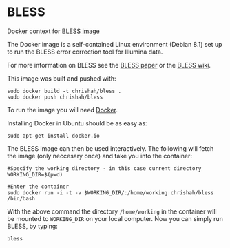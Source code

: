# BLESS

Docker context for [BLESS image](https://hub.docker.com/r/chrishah/bless/)

The Docker image is a self-contained Linux environment (Debian 8.1) set up to run the BLESS error correction tool for Illumina data.

For more information on BLESS see the [BLESS paper](http://bioinformatics.oxfordjournals.org/content/30/10/1354.long) or the [BLESS wiki](http://sourceforge.net/p/bless-ec/wiki/Home/).

This image was built and pushed with:

```
sudo docker build -t chrishah/bless .
sudo docker push chrishah/bless
```

To run the image you will need [Docker](https://www.docker.com/).

Installing Docker in Ubuntu should be as easy as:

```
sudo apt-get install docker.io
```

The BLESS image can then be used interactively. The following will fetch the image (only neccesary once) and take you into the container:
```
#Specify the working directory - in this case current directory
WORKING_DIR=$(pwd)

#Enter the container
sudo docker run -i -t -v $WORKING_DIR/:/home/working chrishah/bless /bin/bash
```

With the above command the directory `/home/working` in the container will be mounted to `WORKING_DIR` on your local computer. Now you can simply run BLESS, by typing:
```
bless
```
